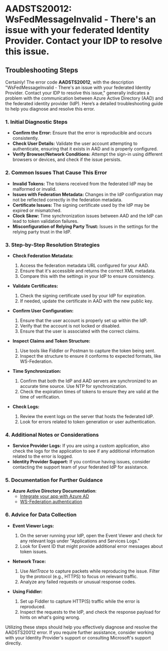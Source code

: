 
# AADSTS20012: WsFedMessageInvalid - There's an issue with your federated Identity Provider. Contact your IDP to resolve this issue.


## Troubleshooting Steps
Certainly! The error code **AADSTS20012**, with the description "WsFedMessageInvalid - There's an issue with your federated Identity Provider. Contact your IDP to resolve this issue," generally indicates a problem with the communication between Azure Active Directory (AAD) and the federated identity provider (IdP). Here’s a detailed troubleshooting guide to help you diagnose and resolve this error.

### 1. Initial Diagnostic Steps

- **Confirm the Error:** Ensure that the error is reproducible and occurs consistently.
- **Check User Details:** Validate the user account attempting to authenticate, ensuring that it exists in AAD and is properly configured.
- **Verify Browser/Network Conditions:** Attempt the sign-in using different browsers or devices, and check if the issue persists.

### 2. Common Issues That Cause This Error

- **Invalid Tokens:** The tokens received from the federated IdP may be malformed or invalid.
- **Issues with Federation Metadata:** Changes in the IdP configuration may not be reflected correctly in the federation metadata.
- **Certificate Issues:** The signing certificate used by the IdP may be expired or mismatched.
- **Clock Skew:** Time synchronization issues between AAD and the IdP can lead to token validation failures.
- **Misconfiguration of Relying Party Trust:** Issues in the settings for the relying party trust in the IdP.

### 3. Step-by-Step Resolution Strategies

- **Check Federation Metadata:**
  1. Access the federation metadata URL configured for your AAD.
  2. Ensure that it's accessible and returns the correct XML metadata.
  3. Compare this with the settings in your IdP to ensure consistency.

- **Validate Certificates:**
  1. Check the signing certificate used by your IdP for expiration.
  2. If needed, update the certificate in AAD with the new public key.

- **Confirm User Configuration:**
  1. Ensure that the user account is properly set up within the IdP.
  2. Verify that the account is not locked or disabled.
  3. Ensure that the user is associated with the correct claims.

- **Inspect Claims and Token Structure:**
  1. Use tools like Fiddler or Postman to capture the token being sent.
  2. Inspect the structure to ensure it conforms to expected formats, like WS-Federation.

- **Time Synchronization:**
  1. Confirm that both the IdP and AAD servers are synchronized to an accurate time source. Use NTP for synchronization.
  2. Check the expiration times of tokens to ensure they are valid at the time of verification.

- **Check Logs:**
  1. Review the event logs on the server that hosts the federated IdP.
  2. Look for errors related to token generation or user authentication.

### 4. Additional Notes or Considerations

- **Service Provider Logs:** If you are using a custom application, also check the logs for the application to see if any additional information related to the error is logged.
- **Identity Provider Support:** If you continue having issues, consider contacting the support team of your federated IdP for assistance.

### 5. Documentation for Further Guidance

- **Azure Active Directory Documentation**: 
  - [Integrate your app with Azure AD](https://docs.microsoft.com/en-us/azure/active-directory/develop/quickstart-v2-aspnet)
  - [WS-Federation authentication](https://docs.microsoft.com/en-us/azure/active-directory/develop/active-directory-ws-fed-protocol)

### 6. Advice for Data Collection

- **Event Viewer Logs:**
  1. On the server running your IdP, open the Event Viewer and check for any relevant logs under "Applications and Services Logs."
  2. Look for Event ID that might provide additional error messages about token issues.

- **Network Trace:**
  1. Use *NetTrace* to capture packets while reproducing the issue. Filter by the protocol (e.g., HTTPS) to focus on relevant traffic.
  2. Analyze any failed requests or unusual response codes.

- **Using Fiddler:**
  1. Set up Fiddler to capture HTTP(S) traffic while the error is reproduced.
  2. Inspect the requests to the IdP, and check the response payload for hints on what's going wrong.

Utilizing these steps should help you effectively diagnose and resolve the AADSTS20012 error. If you require further assistance, consider working with your Identity Provider's support or consulting Microsoft's support directly.